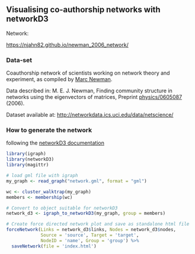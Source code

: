 ## Visualising co-authorship networks with networkD3

Network: 

<https://njahn82.github.io/newman_2006_network/>

### Data-set 

Coauthorship network of scientists working on network theory and experiment, as compiled by [Marc Newman](http://www-personal.umich.edu/~mejn/).

Data described in: M. E. J. Newman, Finding community structure in networks using the eigenvectors of matrices, Preprint [physics/0605087](https://arxiv.org/abs/physics/0605087) (2006). 

Dataset available at: <http://networkdata.ics.uci.edu/data/netscience/>

### How to generate the network

following the [networkD3 documentation](http://christophergandrud.github.io/networkD3/)

```r
library(igraph)
library(networkD3)
library(magittr)

# load gml file with igraph
my_graph <- read_graph("network.gml", format = "gml")

wc <- cluster_walktrap(my_graph)
members <- membership(wc)

# Convert to object suitable for networkD3
network_d3 <- igraph_to_networkD3(my_graph, group = members)

# Create force directed network plot and save as standalone html file
forceNetwork(Links = network_d3$links, Nodes = network_d3$nodes, 
             Source = 'source', Target = 'target', 
             NodeID = 'name', Group = 'group') %>%
  saveNetwork(file = 'index.html')
```
